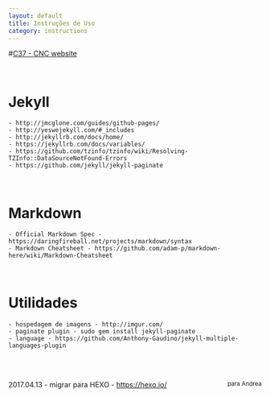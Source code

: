 ```yaml
---
layout: default
title: Instruções de Uso
category: instructions
---
```



#[C37 - CNC website](https://github.com/c37-cnc/website)

<br>

# Jekyll
    - http://jmcglone.com/guides/github-pages/
    - http://yeswejekyll.com/#_includes
    - http://jekyllrb.com/docs/home/
    - https://jekyllrb.com/docs/variables/
    - https://github.com/tzinfo/tzinfo/wiki/Resolving-TZInfo::DataSourceNotFound-Errors
    - https://github.com/jekyll/jekyll-paginate

<br>

# Markdown 
    - Official Markdown Spec - https://daringfireball.net/projects/markdown/syntax
    - Markdown Cheatsheet - https://github.com/adam-p/markdown-here/wiki/Markdown-Cheatsheet

<br>

# Utilidades
    - hospedagem de imagens - http://imgur.com/ 
    - paginate plugin - sudo gem install jekyll-paginate
    - language - https://github.com/Anthony-Gaudino/jekyll-multiple-languages-plugin


<br>
<br>

<small style="float:right">para Andrea</small>

2017.04.13 - migrar para HEXO - https://hexo.io/